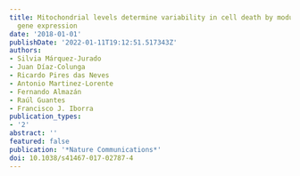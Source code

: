 ```yaml
---
title: Mitochondrial levels determine variability in cell death by modulating apoptotic
  gene expression
date: '2018-01-01'
publishDate: '2022-01-11T19:12:51.517343Z'
authors:
- Silvia Márquez-Jurado
- Juan Díaz-Colunga
- Ricardo Pires das Neves
- Antonio Martinez-Lorente
- Fernando Almazán
- Raúl Guantes
- Francisco J. Iborra
publication_types:
- '2'
abstract: ''
featured: false
publication: '*Nature Communications*'
doi: 10.1038/s41467-017-02787-4
---
```


